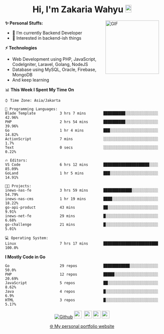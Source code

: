 <h1 align="center">Hi, I'm Zakaria Wahyu <img src="https://github.com/TheDudeThatCode/TheDudeThatCode/blob/master/Assets/Hi.gif" width="20px" height="25px"></h1>

<img align="right" alt="GIF" height="175px" src="https://www.nayakapratama.co.id/wp-content/uploads/2019/07/Website-Maintenance.gif" />

**✨ Personal Stuffs:**
- 🔭 I’m currently Backend Developer
- 🌱 Interested in backend-ish things

**⚡ Technologies**
- Web Development using PHP, JavaScript, CodeIgniter, Laravel, Golang, NodeJS
- Database using MySQL, Oracle, Firebase, MongoDB
- And keep learning

<!--START_SECTION:waka-->
📊 **This Week I Spent My Time On** 

```text
⌚︎ Time Zone: Asia/Jakarta

💬 Programming Languages: 
Blade Template           3 hrs 7 mins        ██████████░░░░░░░░░░░░░░░   42.96% 
PHP                      2 hrs 54 mins       ██████████░░░░░░░░░░░░░░░   39.96% 
Go                       1 hr 4 mins         ███░░░░░░░░░░░░░░░░░░░░░░   14.82% 
ActionScript             7 mins              ░░░░░░░░░░░░░░░░░░░░░░░░░   1.7% 
Text                     0 secs              ░░░░░░░░░░░░░░░░░░░░░░░░░   0.22%

🔥 Editors: 
VS Code                  6 hrs 12 mins       █████████████████████░░░░   85.09% 
GoLand                   1 hr 5 mins         ███░░░░░░░░░░░░░░░░░░░░░░   14.91%

🐱‍💻 Projects: 
inews-nas-fe             3 hrs 59 mins       █████████████░░░░░░░░░░░░   54.79% 
inews-nas-cms            1 hr 19 mins        ████░░░░░░░░░░░░░░░░░░░░░   18.22% 
go-api-product           43 mins             ██░░░░░░░░░░░░░░░░░░░░░░░   9.91% 
inews-net-fe             29 mins             █░░░░░░░░░░░░░░░░░░░░░░░░   6.68% 
go-challenge             21 mins             █░░░░░░░░░░░░░░░░░░░░░░░░   5.01%

💻 Operating System: 
Linux                    7 hrs 17 mins       █████████████████████████   100.0%

```

**I Mostly Code in Go** 

```text
Go                       29 repos            ████████████░░░░░░░░░░░░░   50.0% 
PHP                      12 repos            █████░░░░░░░░░░░░░░░░░░░░   20.69% 
JavaScript               5 repos             ██░░░░░░░░░░░░░░░░░░░░░░░   8.62% 
Java                     4 repos             █░░░░░░░░░░░░░░░░░░░░░░░░   6.9% 
HTML                     3 repos             █░░░░░░░░░░░░░░░░░░░░░░░░   5.17%

```



<!--END_SECTION:waka-->

<p align="center">
<a href="https://github.com/zakariawahyu" target="_blank"><img alt="Github" src="https://img.shields.io/badge/GitHub-%2312100E.svg?&style=for-the-badge&logo=Github&logoColor=white" /></a>
<a href="https://www.twitter.com/_zakariawahyu"><img src="https://img.shields.io/badge/twitter-%231DA1F2.svg?&style=for-the-badge&logo=twitter&logoColor=white" height=25></a> 
<a href="https://www.linkedin.com/in/zakariawahyu"><img src="https://img.shields.io/badge/linkedin-%230077B5.svg?&style=for-the-badge&logo=linkedin&logoColor=white" height=25></a> 
<a href="https://www.instagram.com/_zakariawahyu"><img src="https://img.shields.io/badge/instagram-%23E4405F.svg?&style=for-the-badge&logo=instagram&logoColor=white" height=25></a>
<a href="https://medium.com/@zakariawahyu"><img src="https://img.shields.io/badge/Medium-12100E?style=for-the-badge&logo=medium&logoColor=white" height=25></a>
</p>
<p align="center"><a href="https://www.zakariawahyu.com" target="_blank">🌐 My personal portfolio website</a></p>
